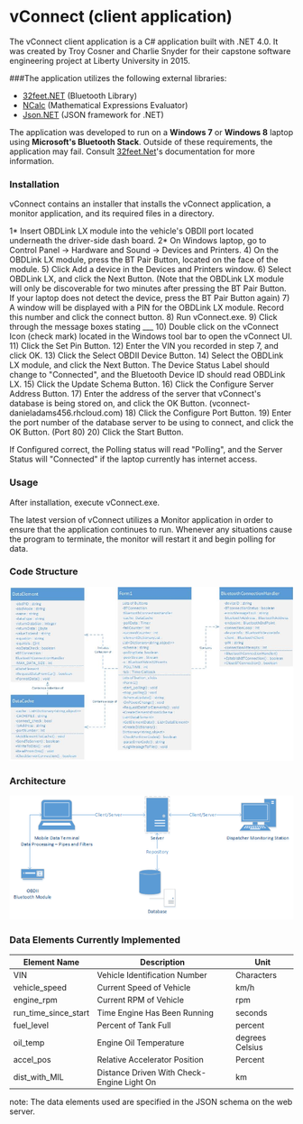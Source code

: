 # vConnect (client application)

The vConnect client application is a C# application built with .NET 4.0. It was created by Troy Cosner and Charlie Snyder for their capstone software engineering project at Liberty University in 2015.

###The application utilizes the following external libraries:
  * [32feet.NET][1] (Bluetooth Library)
  * [NCalc][2] (Mathematical Expressions Evaluator)
  * [Json.NET][3] (JSON framework for .NET)
  
The application was developed to run on a **Windows 7** or **Windows 8** laptop using **Microsoft's Bluetooth Stack**. Outside of these requirements, the application may fail.
Consult [32feet.Net][4]'s documentation for more information.  
  
### Installation
vConnect contains an installer that installs the vConnect application, a monitor application, and its required files in a directory. 

  1* Insert OBDLink LX module into the vehicle's OBDII port located underneath the driver-side dash board.
  2* On Windows laptop, go to Control Panel -> Hardware and Sound -> Devices and Printers.
  4) On the OBDLink LX module, press the BT Pair Button, located on the face of the module.
  5) Click Add a device in the Devices and Printers window. 
  6) Select OBDLink LX, and click the Next Button. (Note that the OBDLink LX module will only be discoverable for two minutes after pressing the BT Pair Button. If your laptop does not detect the device, press the BT Pair Button again)
  7) A window will be displayed with a PIN for the OBDLink LX module. Record this number and click the connect button.
  8) Run vConnect.exe.
  9) Click through the message boxes stating ___
 10) Double click on the vConnect Icon (check mark) located in the Windows tool bar to open the vConnect UI.
 11) Click the Set Pin Button.
 12) Enter the VIN you recorded in step 7, and click OK.
 13) Click the Select OBDII Device Button.
 14) Select the OBDLink LX module, and click the Next Button. The Device Status Label should change to "Connected", and the Bluetooth Device ID should read OBDLink LX.
 15) Click the Update Schema Button.
 16) Click the Configure Server Address Button.
 17) Enter the address of the server that vConnect's database is being stored on, and click the OK Button. (vconnect-danieladams456.rhcloud.com)
 18) Click the Configure Port Button.
 19) Enter the port number of the database server to be using to connect, and click the OK Button. (Port 80) 
 20) Click the Start Button.
 
If Configured correct, the Polling status will read "Polling", and the Server Status will "Connected" if the laptop currently has internet access. 
 
 ### Usage
After installation, execute vConnect.exe.

The latest version of vConnect utilizes a Monitor application in order to ensure that the application continues to run. Whenever any situations cause the program to terminate, the monitor will restart it and begin polling for data.

### Code Structure
![alt text](vConnect/Images/classDiagram.jpg)

### Architecture
![alt text](vConnect/Images/architecture.png)

### Data Elements Currently Implemented
| Element Name | Description | Unit |
| ------------ | ----------- | ---- |
| VIN | Vehicle Identification Number | Characters |
| vehicle_speed | Current Speed of Vehicle | km/h |
| engine_rpm | Current RPM of Vehicle | rpm |
| run_time_since_start | Time Engine Has Been Running | seconds |
| fuel_level | Percent of Tank Full | percent |
| oil_temp | Engine Oil Temperature | degrees Celsius |
| accel_pos | Relative Accelerator Position | Percent |
| dist_with_MIL | Distance Driven With Check-Engine Light On | km |
note: The data elements used are specified in the JSON schema on the web server.  
  
[1]: https://32feet.codeplex.com/
[2]: https://ncalc.codeplex.com/
[3]: http://www.newtonsoft.com/json
[4]: https://32feet.codeplex.com/wikipage?title=Supported%20Hardware%20and%20Software